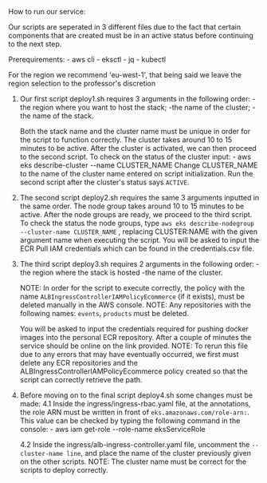 How to run our service:

Our scripts are seperated in 3 different files due to the fact that certain components that are created must be in an active status
before continuing to the next step.

Prerequirements:
	- aws cli
	- eksctl
	- jq
	- kubectl


For the region we recommend 'eu-west-1', that being said we leave the region selection to the professor's discretion

1. Our first script deploy1.sh requires 3 arguments in the following order: 
	-the region where you want to host the stack; 
	-the name of the cluster; 
	-the name of the stack. 
	
	Both the stack name and the cluster name must be unique in order for the script to function correctly.
    	The cluster takes around 10 to 15 minutes to be active. After the cluster is activated, we can then proceed to the second script.
	To check on the status of the cluster input: 
		-  aws eks describe-cluster --name CLUSTER_NAME
	Change CLUSTER_NAME to the name of the cluster name entered on script initialization. 
	Run the second script after the cluster's status says `ACTIVE`.

2. The second script deploy2.sh requires the same 3 arguments inputted in the same order.
    The node group takes around 10 to 15 minutes to be active. After the node groups are ready, we proceed to the third script.
    To check the status the node groups, type `aws eks describe-nodegroup --cluster-name CLUSTER_NAME` , replacing CLUSTER:NAME with the given argument name when executing the script.
    You will be asked to input the ECR Pull IAM credentials which can be found in the credentials.csv file.

3. The third script deploy3.sh requires 2 arguments in the following order: 
	-the region where the stack is hosted
	-the name of the cluster.

	NOTE: In order for the script to execute correctly, the policy with the name `ALBIngressControllerIAMPolicyEcommerce` (if it exists), must be deleted manually in the AWS console.
	NOTE: Any repositories with the following names: `events`, `products` must be deleted.

	You will be asked to input the credentials required for pushing docker images into the personal ECR repository.
	After a couple of minutes the service should be online on the link provided.
	NOTE: To rerun this file due to any errors that may have eventually occurred, we first must delete any ECR repositories and the ALBIngressControllerIAMPolicyEcommerce policy created so that the script can correctly retrieve the path.
	
4. Before moving on to the final script deploy4.sh some changes must be made:
	4.1 Inside the ingress/ingress-rbac.yaml file, at the annotations, the role ARN must be written in front of  `eks.amazonaws.com/role-arn:`. This value can be checked by typing the following command in the console:
		- aws iam get-role --role-name eksServiceRole

	4.2 Inside the ingress/alb-ingress-controller.yaml file, uncomment the `--cluster-name line`, and place the name of the cluster previously given on the other scripts. NOTE: The cluster name must be correct for the scripts to deploy correctly.
